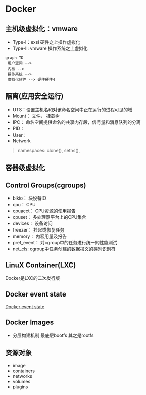 # Docker

## 主机级虚拟化：vmware
- Type-I：exsi  硬件之上操作虚拟化
- Type-II: vmware 操作系统之上虚拟化


```mermaid
graph TD
 用户空间 -->
 内核 --> 
 操作系统 -->
 虚拟化软件 --> 硬件硬件4 
```

## 隔离(应用安全运行)
- UTS：设置主机名和对该命名空间中正在运行的进程可见的域
- Mount： 文件， 挂载树
- IPC： 命名空间提供命名的共享内存段，信号量和消息队列的分离
- PID：
- User： 
- Network

> namespaces: clone(), setns(),

## 容器级虚拟化


## Control Groups(cgroups)
- blkio： 块设备IO
- cpu： CPU
- cpuacct： CPU资源的使用报告 
- cpuset： 多处理器平台上的CPU集合
- devices： 设备访问
- freezer： 挂起或恢复任务
- memory： 内容用量及报告 
- pref_event： 对cgroup中的任务进行统一的性能测试
- net_cls: cgroup中任务创建的数据报文的类别识别符


## LinuX Container(LXC)
Docker是LXC的二次发行版

## Docker event state
[Docker event state](https://img2018.cnblogs.com/blog/1198389/201902/1198389-20190226150526305-1795295624.png)

## Docker Images
- 分层构建机制 最底层bootfs 其之是rootfs



## 资源对象
- image
- containers
- networks
- volumes
- plugins